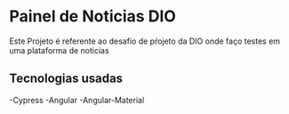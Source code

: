 # Painel de Noticias DIO

Este Projeto é referente ao desafio de pŕojeto da DIO onde faço testes em uma plataforma de noticias

## Tecnologias usadas

-Cypress
-Angular
-Angular-Material
